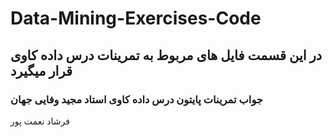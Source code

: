 # Data-Mining-Exercises-Code

## در این قسمت فایل های مربوط به تمرینات درس داده کاوی قرار میگیرد
### جواب تمرینات پایتون درس داده کاوی استاد مجید وفایی جهان
فرشاد نعمت پور
